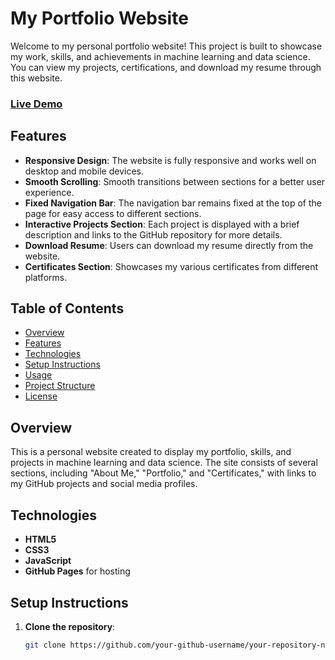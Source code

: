 # My Portfolio Website

Welcome to my personal portfolio website! This project is built to showcase my work, skills, and achievements in machine learning and data science. You can view my projects, certifications, and download my resume through this website.

### [Live Demo](https://gdsai4903.github.io/)

## Features

- **Responsive Design**: The website is fully responsive and works well on desktop and mobile devices.
- **Smooth Scrolling**: Smooth transitions between sections for a better user experience.
- **Fixed Navigation Bar**: The navigation bar remains fixed at the top of the page for easy access to different sections.
- **Interactive Projects Section**: Each project is displayed with a brief description and links to the GitHub repository for more details.
- **Download Resume**: Users can download my resume directly from the website.
- **Certificates Section**: Showcases my various certificates from different platforms.

## Table of Contents

- [Overview](#overview)
- [Features](#features)
- [Technologies](#technologies)
- [Setup Instructions](#setup-instructions)
- [Usage](#usage)
- [Project Structure](#project-structure)
- [License](#license)

## Overview

This is a personal website created to display my portfolio, skills, and projects in machine learning and data science. The site consists of several sections, including "About Me," "Portfolio," and "Certificates," with links to my GitHub projects and social media profiles.

## Technologies

- **HTML5**
- **CSS3**
- **JavaScript**
- **GitHub Pages** for hosting

## Setup Instructions

1. **Clone the repository**:
   ```bash
   git clone https://github.com/your-github-username/your-repository-name.git

